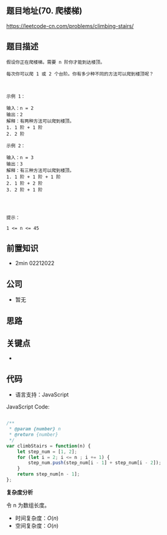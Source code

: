 
## 题目地址(70. 爬楼梯)

https://leetcode-cn.com/problems/climbing-stairs/

## 题目描述

```
假设你正在爬楼梯。需要 n 阶你才能到达楼顶。

每次你可以爬 1 或 2 个台阶。你有多少种不同的方法可以爬到楼顶呢？

 

示例 1：

输入：n = 2
输出：2
解释：有两种方法可以爬到楼顶。
1. 1 阶 + 1 阶
2. 2 阶

示例 2：

输入：n = 3
输出：3
解释：有三种方法可以爬到楼顶。
1. 1 阶 + 1 阶 + 1 阶
2. 1 阶 + 2 阶
3. 2 阶 + 1 阶


 

提示：

1 <= n <= 45
```

## 前置知识

- 2min 02212022

## 公司

- 暂无

## 思路

## 关键点

-

## 代码

- 语言支持：JavaScript

JavaScript Code:

```javascript

/**
 * @param {number} n
 * @return {number}
 */
var climbStairs = function(n) {
    let step_num = [1, 2];
    for (let i = 2; i <= n ; i += 1) {
        step_num.push(step_num[i - 1] + step_num[i - 2]);
    }
    return step_num[n - 1];
};

```


**复杂度分析**

令 n 为数组长度。

- 时间复杂度：$O(n)$
- 空间复杂度：$O(n)$


